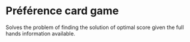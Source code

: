 # Préférence card game

Solves the problem of finding the solution of optimal score given the full hands information available.

